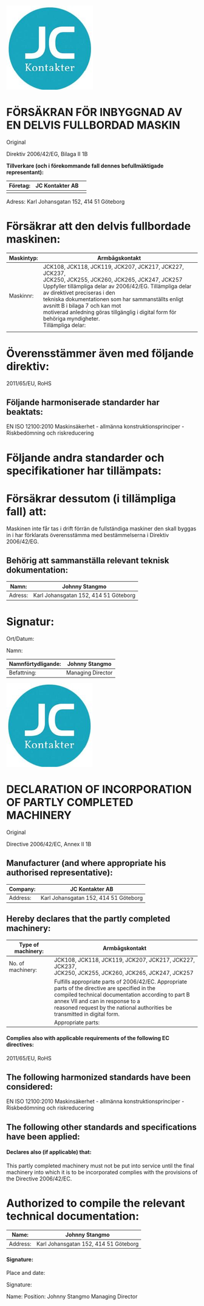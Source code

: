 ![](images/_page_0_Picture_0.jpeg)

# **FÖRSÄKRAN FÖR INBYGGNAD AV EN DELVIS FULLBORDAD MASKIN**

Original

Direktiv 2006/42/EG, Bilaga II 1B

**Tillverkare (och i förekommande fall dennes befullmäktigade representant):**

| Företag: | JC Kontakter AB |  |
|----------|-----------------|--|
|          |                 |  |

Adress: Karl Johansgatan 152, 414 51 Göteborg

# **Försäkrar att den delvis fullbordade maskinen:**

| Maskintyp: | Armbågskontakt                                                                                                                                                                                                                                                                                                                                                                                             |
|------------|------------------------------------------------------------------------------------------------------------------------------------------------------------------------------------------------------------------------------------------------------------------------------------------------------------------------------------------------------------------------------------------------------------|
| Maskinnr:  | JCK108, JCK118, JCK119, JCK207, JCK217, JCK227, JCK237,<br>JCK250, JCK255, JCK260, JCK265, JCK247, JCK257<br>Uppfyller tillämpliga delar av 2006/42/EG. Tillämpliga delar av direktivet preciseras i den<br>tekniska dokumentationen som har sammanställts enligt avsnitt B i bilaga 7 och kan mot<br>motiverad anledning göras tillgänglig i digital form för behöriga myndigheter.<br>Tillämpliga delar: |
|            |                                                                                                                                                                                                                                                                                                                                                                                                            |

# **Överensstämmer även med följande direktiv:**

2011/65/EU, RoHS

## **Följande harmoniserade standarder har beaktats:**

EN ISO 12100:2010 Maskinsäkerhet - allmänna konstruktionsprinciper - Riskbedömning och riskreducering

# **Följande andra standarder och specifikationer har tillämpats:**

# **Försäkrar dessutom (i tillämpliga fall) att:**

Maskinen inte får tas i drift förrän de fullständiga maskiner den skall byggas in i har förklarats överensstämma med bestämmelserna i Direktiv 2006/42/EG.

## **Behörig att sammanställa relevant teknisk dokumentation:**

| Namn:   | Johnny Stangmo                        |
|---------|---------------------------------------|
| Adress: | Karl Johansgatan 152, 414 51 Göteborg |

# **Signatur:**

Ort/Datum:

Namn:

| Namnförtydligande: | Johnny Stangmo    |
|--------------------|-------------------|
| Befattning:        | Managing Director |

![](images/_page_1_Picture_0.jpeg)

# **DECLARATION OF INCORPORATION OF PARTLY COMPLETED MACHINERY**

Original

Directive 2006/42/EC, Annex II 1B

## **Manufacturer (and where appropriate his authorised representative):**

| Company: | JC Kontakter AB                       |
|----------|---------------------------------------|
| Address: | Karl Johansgatan 152, 414 51 Göteborg |

## **Hereby declares that the partly completed machinery:**

| Type of machinery: | Armbågskontakt                                                                                                                                                                                                                                                               |
|--------------------|------------------------------------------------------------------------------------------------------------------------------------------------------------------------------------------------------------------------------------------------------------------------------|
| No. of machinery:  | JCK108, JCK118, JCK119, JCK207, JCK217, JCK227, JCK237,<br>JCK250, JCK255, JCK260, JCK265, JCK247, JCK257                                                                                                                                                                    |
|                    | Fulfills appropriate parts of 2006/42/EC. Appropriate parts of the directive are specified in the<br>compiled technical documentation according to part B annex VII and can in response to a<br>reasoned request by the national authorities be transmitted in digital form. |
|                    | Appropriate parts:                                                                                                                                                                                                                                                           |

#### **Complies also with applicable requirements of the following EC directives:**

2011/65/EU, RoHS

## **The following harmonized standards have been considered:**

EN ISO 12100:2010 Maskinsäkerhet - allmänna konstruktionsprinciper - Riskbedömning och riskreducering

## **The following other standards and specifications have been applied:**

#### **Declares also (if applicable) that:**

This partly completed machinery must not be put into service until the final machinery into which it is to be incorporated complies with the provisions of the Directive 2006/42/EC.

# **Authorized to compile the relevant technical documentation:**

| Name:    | Johnny Stangmo                        |
|----------|---------------------------------------|
| Address: | Karl Johansgatan 152, 414 51 Göteborg |

#### **Signature:**

Place and date:

Signature:

Name: Position: Johnny Stangmo Managing Director